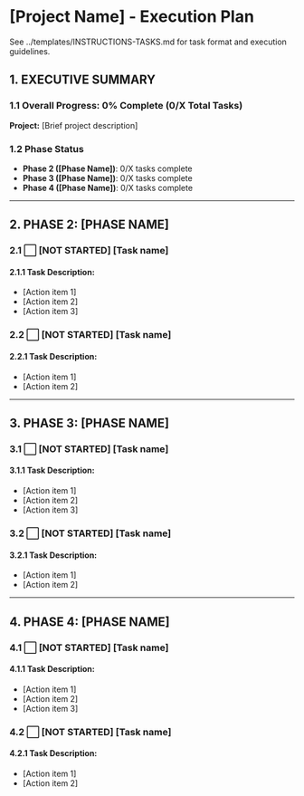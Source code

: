 # [Project Name] - Execution Plan

See ../templates/INSTRUCTIONS-TASKS.md for task format and execution guidelines.

## 1. EXECUTIVE SUMMARY

### 1.1 Overall Progress: 0% Complete (0/X Total Tasks) 

**Project:** [Brief project description]

### 1.2 Phase Status
- **Phase 2 ([Phase Name])**: 0/X tasks complete
- **Phase 3 ([Phase Name])**: 0/X tasks complete  
- **Phase 4 ([Phase Name])**: 0/X tasks complete

---

## 2. PHASE 2: [PHASE NAME]

### 2.1 ⬜ [NOT STARTED] [Task name]

#### 2.1.1 Task Description:
- [Action item 1]
- [Action item 2]
- [Action item 3]

### 2.2 ⬜ [NOT STARTED] [Task name]

#### 2.2.1 Task Description:
- [Action item 1]
- [Action item 2]

---

## 3. PHASE 3: [PHASE NAME]

### 3.1 ⬜ [NOT STARTED] [Task name]

#### 3.1.1 Task Description:
- [Action item 1]
- [Action item 2]
- [Action item 3]

### 3.2 ⬜ [NOT STARTED] [Task name]

#### 3.2.1 Task Description:
- [Action item 1]
- [Action item 2]

---

## 4. PHASE 4: [PHASE NAME]

### 4.1 ⬜ [NOT STARTED] [Task name]

#### 4.1.1 Task Description:
- [Action item 1]
- [Action item 2]
- [Action item 3]

### 4.2 ⬜ [NOT STARTED] [Task name]

#### 4.2.1 Task Description:
- [Action item 1]
- [Action item 2]